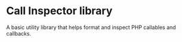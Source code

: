 # Call Inspector library

A basic utility library that helps format and inspect PHP callables and callbacks.
